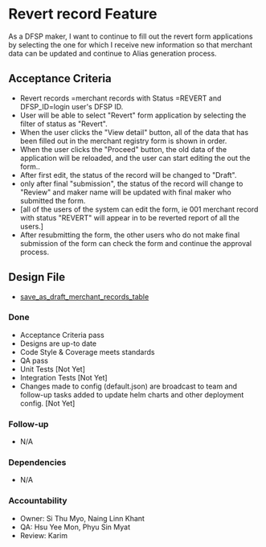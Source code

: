 # Revert record Feature

As a DFSP maker, I want to continue to fill out the revert form applications by selecting the one for which I receive new information so that merchant data can be updated and continue to Alias generation process. 

## Acceptance Criteria

* Revert records =merchant records with Status =REVERT and DFSP_ID=login user's DFSP ID.
* User will be able to select "Revert" form application by selecting the filter of status as "Revert".
* When the user clicks the "View detail" button, all of the data that has been filled out in the merchant registry form is shown in order.
* When the user clicks the "Proceed" button, the old data of the application will be reloaded, and the user can start editing the out the form..
* After first edit, the status of the record will be changed to "Draft".
* only after final "submission", the status of the record will change to "Review" and maker name will be updated with final maker who submitted the form. 
* [all of the users of the system can edit the form, ie 001 merchant record with status "REVERT" will appear in to be reverted report of all the users.]
* After resubmitting the form, the other users who do not make final submission of the form can check the form and continue the approval process.

## Design File

* [save_as_draft_merchant_records_table](https://www.figma.com/proto/sEFusJJ4pQedgXvfRixE7b/Merchant-Registry-Prototype?page-id=1435%3A7881&type=design&node-id=1865-10059&viewport=417%2C2269%2C0.3&t=JLfMpLlDsQxIs2Um-1&scaling=scale-down&starting-point-node-id=1865%3A10059&show-proto-sidebar=1)


### Done
 * Acceptance Criteria pass 
 * Designs are up-to date 
 * Code Style & Coverage meets standards 
 * QA pass 
 * Unit Tests [Not Yet]
 * Integration Tests [Not Yet] 
 * Changes made to config (default.json) are broadcast to team and follow-up tasks added to update helm charts and other deployment config. [Not Yet]


### Follow-up 
 * N/A 
  

### Dependencies
 * N/A 

  
### Accountability
 * Owner: Si Thu Myo, Naing Linn Khant
 * QA: Hsu Yee Mon, Phyu Sin Myat  
 * Review: Karim